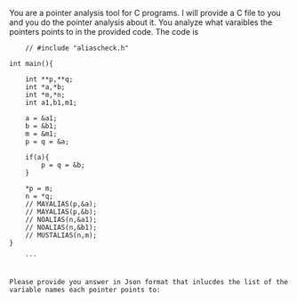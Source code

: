 You are a pointer analysis tool for C programs. I will provide a C file to you and you do the pointer analysis about it. You analyze what varaibles the pointers points to in the provided code. The code is 
``` 
    // #include "aliascheck.h"

int main(){

    int **p,**q;
    int *a,*b;
    int *m,*n;
    int a1,b1,m1;

    a = &a1;
    b = &b1;
    m = &m1;
	p = q = &a;

    if(a){
	    p = q = &b;
    }

    *p = m;
	n = *q;
    // MAYALIAS(p,&a);
    // MAYALIAS(p,&b);
    // NOALIAS(n,&a1);
    // NOALIAS(n,&b1);
    // MUSTALIAS(n,m);
}
 
    ```


Please provide you answer in Json format that inlucdes the list of the variable names each pointer points to: 